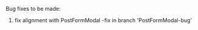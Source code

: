Bug fixes to be made:
1. fix alignment with PostFormModal
        -fix in branch 'PostFormModal-bug'